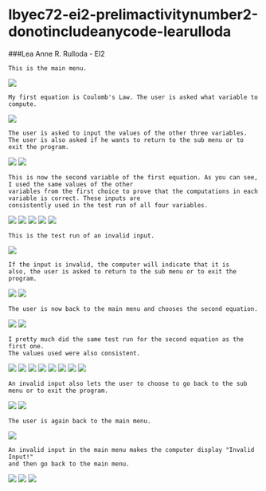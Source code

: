 # lbyec72-ei2-prelimactivitynumber2-donotincludeanycode-learulloda
###Lea Anne R. Rulloda - EI2
```
This is the main menu.
```
![](1.PNG)
```
My first equation is Coulomb's Law. The user is asked what variable to compute.
```
![](2.PNG)
```
The user is asked to input the values of the other three variables.
The user is also asked if he wants to return to the sub menu or to exit the program.
```
![](3.PNG)
![](4.PNG)
```
This is now the second variable of the first equation. As you can see, I used the same values of the other
variables from the first choice to prove that the computations in each variable is correct. These inputs are
consistently used in the test run of all four variables. 
```
![](5.PNG)
![](6.PNG)
![](7.PNG)
![](8.PNG)
![](9.PNG)
```
This is the test run of an invalid input.
```
![](10.PNG)
```
If the input is invalid, the computer will indicate that it is
also, the user is asked to return to the sub menu or to exit the program.
```
![](11.PNG)
![](12.PNG)
```
The user is now back to the main menu and chooses the second equation.
```
![](13.PNG)
![](14.PNG)
```
I pretty much did the same test run for the second equation as the first one.
The values used were also consistent.
```
![](15.PNG)
![](16.PNG)
![](17.PNG)
![](18.PNG)
![](19.PNG)
![](20.PNG)
![](21.PNG)
![](22.PNG)
```
An invalid input also lets the user to choose to go back to the sub menu or to exit the program.
```
![](23.PNG)
![](24.PNG)
```
The user is again back to the main menu.
```
![](25.PNG)
```
An invalid input in the main menu makes the computer display "Invalid Input!"
and then go back to the main menu.
```
![](26.PNG)
![](27.PNG)
![](28.PNG)
